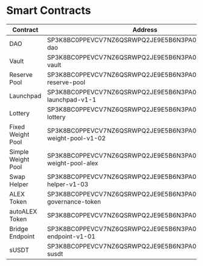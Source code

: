 # Smart Contracts

| Contract           | Address                                                           |
| ------------------ | ----------------------------------------------------------------- |
| DAO                | SP3K8BC0PPEVCV7NZ6QSRWPQ2JE9E5B6N3PA0KBR9.executor-dao            |
| Vault              | SP3K8BC0PPEVCV7NZ6QSRWPQ2JE9E5B6N3PA0KBR9.alex-vault              |
| Reserve Pool       | SP3K8BC0PPEVCV7NZ6QSRWPQ2JE9E5B6N3PA0KBR9.alex-reserve-pool       |
| Launchpad          | SP3K8BC0PPEVCV7NZ6QSRWPQ2JE9E5B6N3PA0KBR9.alex-launchpad-v1-1     |
| Lottery            | SP3K8BC0PPEVCV7NZ6QSRWPQ2JE9E5B6N3PA0KBR9.alex-lottery            |
| Fixed Weight Pool  | SP3K8BC0PPEVCV7NZ6QSRWPQ2JE9E5B6N3PA0KBR9.fixed-weight-pool-v1-02 |
| Simple Weight Pool | SP3K8BC0PPEVCV7NZ6QSRWPQ2JE9E5B6N3PA0KBR9.simple-weight-pool-alex |
| Swap Helper        | SP3K8BC0PPEVCV7NZ6QSRWPQ2JE9E5B6N3PA0KBR9.swap-helper-v1-03       |
| ALEX Token         | SP3K8BC0PPEVCV7NZ6QSRWPQ2JE9E5B6N3PA0KBR9.age000-governance-token |
| autoALEX Token     | SP3K8BC0PPEVCV7NZ6QSRWPQ2JE9E5B6N3PA0KBR9.auto-alex               |
| Bridge Endpoint    | SP3K8BC0PPEVCV7NZ6QSRWPQ2JE9E5B6N3PA0KBR9.bridge-endpoint-v1-01   |
| sUSDT              | SP3K8BC0PPEVCV7NZ6QSRWPQ2JE9E5B6N3PA0KBR9.token-susdt             |
